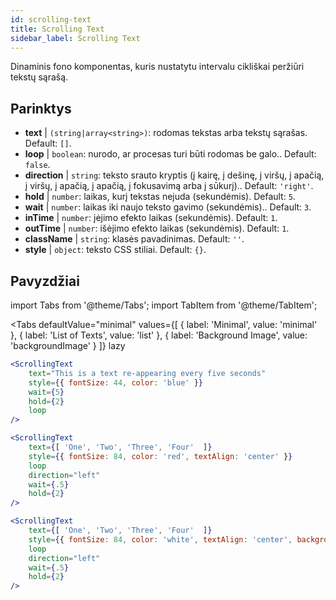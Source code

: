 ```yaml
---
id: scrolling-text
title: Scrolling Text
sidebar_label: Scrolling Text
---
```


Dinaminis fono komponentas, kuris nustatytu intervalu cikliškai peržiūri tekstų sąrašą.

## Parinktys

* __text__ | `(string|array<string>)`: rodomas tekstas arba tekstų sąrašas. Default: `[]`.
* __loop__ | `boolean`: nurodo, ar procesas turi būti rodomas be galo.. Default: `false`.
* __direction__ | `string`: teksto srauto kryptis (į kairę, į dešinę, į viršų, į apačią, į viršų, į apačią, į apačią, į fokusavimą arba į sūkurį).. Default: `'right'`.
* __hold__ | `number`: laikas, kurį tekstas nejuda (sekundėmis). Default: `5`.
* __wait__ | `number`: laikas iki naujo teksto gavimo (sekundėmis).. Default: `3`.
* __inTime__ | `number`: įėjimo efekto laikas (sekundėmis). Default: `1`.
* __outTime__ | `number`: išėjimo efekto laikas (sekundėmis). Default: `1`.
* __className__ | `string`: klasės pavadinimas. Default: `''`.
* __style__ | `object`: teksto CSS stiliai. Default: `{}`.


## Pavyzdžiai


import Tabs from '@theme/Tabs';
import TabItem from '@theme/TabItem';

<Tabs
    defaultValue="minimal"
    values={[
        { label: 'Minimal', value: 'minimal' },
        { label: 'List of Texts', value: 'list' },
        { label: 'Background Image', value: 'backgroundImage' }
    ]}
    lazy
>

<TabItem value="minimal">

```jsx live
<ScrollingText
    text="This is a text re-appearing every five seconds"
    style={{ fontSize: 44, color: 'blue' }}
    wait={5}
    hold={2}
    loop
/>
```

</TabItem>

<TabItem value="list">

```jsx live
<ScrollingText
    text={[ 'One', 'Two', 'Three', 'Four'  ]}
    style={{ fontSize: 84, color: 'red', textAlign: 'center' }}
    loop
    direction="left"
    wait={.5}
    hold={2}
/>
```

</TabItem>

<TabItem value="backgroundImage">

```jsx live
<ScrollingText
    text={[ 'One', 'Two', 'Three', 'Four'  ]}
    style={{ fontSize: 84, color: 'white', textAlign: 'center', backgroundImage: 'url(https://bit.ly/3qlRgoR)', backgroundSize: '1200px 200px' }}
    loop
    direction="left"
    wait={.5}
    hold={2}
/>
```

</TabItem>

</Tabs>
